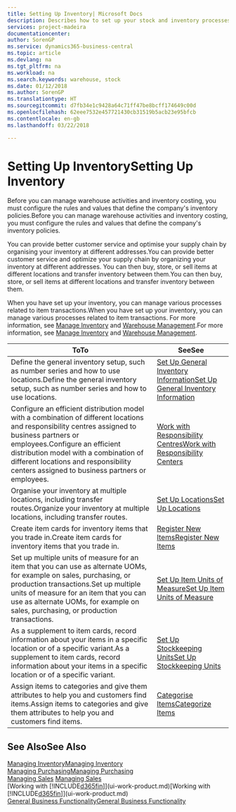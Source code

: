 ```yaml
---
title: Setting Up Inventory| Microsoft Docs
description: Describes how to set up your stock and inventory processes, including transfer routes and locations, such as warehouses.
services: project-madeira
documentationcenter: 
author: SorenGP
ms.service: dynamics365-business-central
ms.topic: article
ms.devlang: na
ms.tgt_pltfrm: na
ms.workload: na
ms.search.keywords: warehouse, stock
ms.date: 01/12/2018
ms.author: SorenGP
ms.translationtype: HT
ms.sourcegitcommit: d7fb34e1c9428a64c71ff47be8bcff174649c00d
ms.openlocfilehash: 62eee7532e457721430cb31519b5acb23e95bfcb
ms.contentlocale: en-gb
ms.lasthandoff: 03/22/2018

---
```

# <a name="setting-up-inventory"></a><span data-ttu-id="d758d-103">Setting Up Inventory</span><span class="sxs-lookup"><span data-stu-id="d758d-103">Setting Up Inventory</span></span>
<span data-ttu-id="d758d-104">Before you can manage warehouse activities and inventory costing, you must configure the rules and values that define the company's inventory policies.</span><span class="sxs-lookup"><span data-stu-id="d758d-104">Before you can manage warehouse activities and inventory costing, you must configure the rules and values that define the company's inventory policies.</span></span>

<span data-ttu-id="d758d-105">You can provide better customer service and optimise your supply chain by organising your inventory at different addresses.</span><span class="sxs-lookup"><span data-stu-id="d758d-105">You can provide better customer service and optimize your supply chain by organizing your inventory at different addresses.</span></span> <span data-ttu-id="d758d-106">You can then buy, store, or sell items at different locations and transfer inventory between them.</span><span class="sxs-lookup"><span data-stu-id="d758d-106">You can then buy, store, or sell items at different locations and transfer inventory between them.</span></span>

<span data-ttu-id="d758d-107">When you have set up your inventory, you can manage various processes related to item transactions.</span><span class="sxs-lookup"><span data-stu-id="d758d-107">When you have set up your inventory, you can manage various processes related to item transactions.</span></span> <span data-ttu-id="d758d-108">For more information, see [Manage Inventory](inventory-manage-inventory.md) and [Warehouse Management](warehouse-manage-warehouse.md).</span><span class="sxs-lookup"><span data-stu-id="d758d-108">For more information, see [Manage Inventory](inventory-manage-inventory.md) and [Warehouse Management](warehouse-manage-warehouse.md).</span></span>

| <span data-ttu-id="d758d-109">To</span><span class="sxs-lookup"><span data-stu-id="d758d-109">To</span></span> | <span data-ttu-id="d758d-110">See</span><span class="sxs-lookup"><span data-stu-id="d758d-110">See</span></span> |
| --- | --- |
| <span data-ttu-id="d758d-111">Define the general inventory setup, such as number series and how to use locations.</span><span class="sxs-lookup"><span data-stu-id="d758d-111">Define the general inventory setup, such as number series and how to use locations.</span></span> |[<span data-ttu-id="d758d-112">Set Up General Inventory Information</span><span class="sxs-lookup"><span data-stu-id="d758d-112">Set Up General Inventory Information</span></span>](inventory-how-setup-general.md) |
|<span data-ttu-id="d758d-113">Configure an efficient distribution model with a combination of different locations and responsibility centres assigned to business partners or employees.</span><span class="sxs-lookup"><span data-stu-id="d758d-113">Configure an efficient distribution model with a combination of different locations and responsibility centers assigned to business partners or employees.</span></span>|[<span data-ttu-id="d758d-114">Work with Responsibility Centres</span><span class="sxs-lookup"><span data-stu-id="d758d-114">Work with Responsibility Centers</span></span>](inventory-responsibility-centers.md)|
| <span data-ttu-id="d758d-115">Organise your inventory at multiple locations, including transfer routes.</span><span class="sxs-lookup"><span data-stu-id="d758d-115">Organize your inventory at multiple locations, including transfer routes.</span></span> |[<span data-ttu-id="d758d-116">Set Up Locations</span><span class="sxs-lookup"><span data-stu-id="d758d-116">Set Up Locations</span></span>](inventory-how-register-new-items.md) |
| <span data-ttu-id="d758d-117">Create item cards for inventory items that you trade in.</span><span class="sxs-lookup"><span data-stu-id="d758d-117">Create item cards for inventory items that you trade in.</span></span> |[<span data-ttu-id="d758d-118">Register New Items</span><span class="sxs-lookup"><span data-stu-id="d758d-118">Register New Items</span></span>](inventory-how-register-new-items.md) |
|<span data-ttu-id="d758d-119">Set up multiple units of measure for an item that you can use as alternate UOMs, for example on sales, purchasing, or production transactions.</span><span class="sxs-lookup"><span data-stu-id="d758d-119">Set up multiple units of measure for an item that you can use as alternate UOMs, for example on sales, purchasing, or production transactions.</span></span>|[<span data-ttu-id="d758d-120">Set Up Item Units of Measure</span><span class="sxs-lookup"><span data-stu-id="d758d-120">Set Up Item Units of Measure</span></span>](inventory-how-setup-units-of-measure.md)|
|<span data-ttu-id="d758d-121">As a supplement to item cards, record information about your items in a specific location or of a specific variant.</span><span class="sxs-lookup"><span data-stu-id="d758d-121">As a supplement to item cards, record information about your items in a specific location or of a specific variant.</span></span>|[<span data-ttu-id="d758d-122">Set Up Stockkeeping Units</span><span class="sxs-lookup"><span data-stu-id="d758d-122">Set Up Stockkeeping Units</span></span>](inventory-how-to-set-up-stockkeeping-units.md)|
| <span data-ttu-id="d758d-123">Assign items to categories and give them attributes to help you and customers find items.</span><span class="sxs-lookup"><span data-stu-id="d758d-123">Assign items to categories and give them attributes to help you and customers find items.</span></span> |[<span data-ttu-id="d758d-124">Categorise Items</span><span class="sxs-lookup"><span data-stu-id="d758d-124">Categorize Items</span></span>](inventory-how-categorize-items.md) |

## <a name="see-also"></a><span data-ttu-id="d758d-125">See Also</span><span class="sxs-lookup"><span data-stu-id="d758d-125">See Also</span></span>
[<span data-ttu-id="d758d-126">Managing Inventory</span><span class="sxs-lookup"><span data-stu-id="d758d-126">Managing Inventory</span></span>](inventory-manage-inventory.md)  
[<span data-ttu-id="d758d-127">Managing Purchasing</span><span class="sxs-lookup"><span data-stu-id="d758d-127">Managing Purchasing</span></span>](purchasing-manage-purchasing.md)  
<span data-ttu-id="d758d-128">[Managing Sales](sales-manage-sales.md)  </span><span class="sxs-lookup"><span data-stu-id="d758d-128">[Managing Sales](sales-manage-sales.md)  </span></span>  
<span data-ttu-id="d758d-129">[Working with [!INCLUDE[d365fin](includes/d365fin_md.md)]](ui-work-product.md)</span><span class="sxs-lookup"><span data-stu-id="d758d-129">[Working with [!INCLUDE[d365fin](includes/d365fin_md.md)]](ui-work-product.md)</span></span>  
[<span data-ttu-id="d758d-130">General Business Functionality</span><span class="sxs-lookup"><span data-stu-id="d758d-130">General Business Functionality</span></span>](ui-across-business-areas.md)

